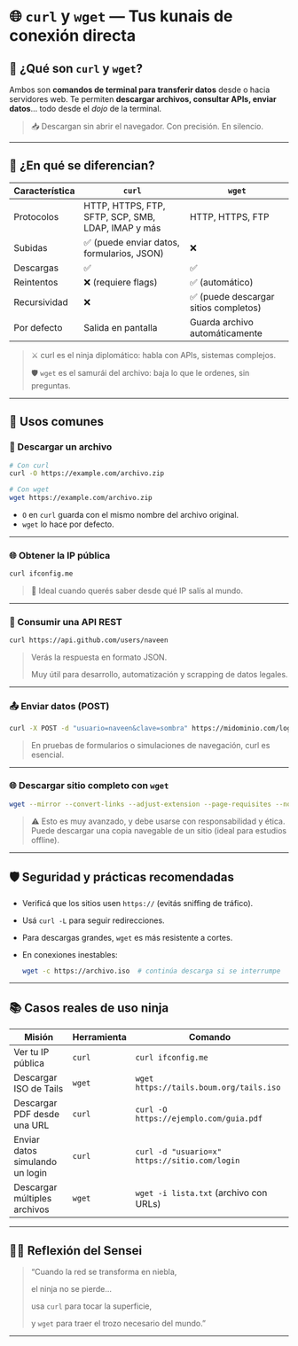 # 🌐 `curl` y `wget` — Tus kunais de conexión directa

## 📌 ¿Qué son `curl` y `wget`?

Ambos son **comandos de terminal para transferir datos** desde o hacia servidores web. Te permiten **descargar archivos, consultar APIs, enviar datos**… todo desde el *dojo* de la terminal.

> 📥 Descargan sin abrir el navegador. Con precisión. En silencio.
> 

---

## 🤺 ¿En qué se diferencian?

| Característica | `curl` | `wget` |
| --- | --- | --- |
| Protocolos | HTTP, HTTPS, FTP, SFTP, SCP, SMB, LDAP, IMAP y más | HTTP, HTTPS, FTP |
| Subidas | ✅  (puede enviar datos, formularios, JSON) | ❌ |
| Descargas | ✅ | ✅ |
| Reintentos | ❌ (requiere flags) | ✅ (automático) |
| Recursividad | ❌ | ✅  (puede descargar sitios completos) |
| Por defecto | Salida en pantalla | Guarda archivo automáticamente |

> ⚔️ curl es el ninja diplomático: habla con APIs, sistemas complejos.
> 
> 
> 🛡️ `wget` es el samurái del archivo: baja lo que le ordenes, sin preguntas.
> 

---

## 🧪 Usos comunes

### 📁 Descargar un archivo

```bash
# Con curl
curl -O https://example.com/archivo.zip

# Con wget
wget https://example.com/archivo.zip
```

- `O` en `curl` guarda con el mismo nombre del archivo original.
- `wget` lo hace por defecto.

---

### 🌐 Obtener la IP pública

```bash
curl ifconfig.me
```

> 📡 Ideal cuando querés saber desde qué IP salís al mundo.
> 

---

### 🤖 Consumir una API REST

```bash
curl https://api.github.com/users/naveen
```

> Verás la respuesta en formato JSON.
> 
> 
> Muy útil para desarrollo, automatización y scrapping de datos legales.
> 

---

### 📤 Enviar datos (POST)

```bash
curl -X POST -d "usuario=naveen&clave=sombra" https://midominio.com/login
```

> En pruebas de formularios o simulaciones de navegación, curl es esencial.
> 

---

### 🌐 Descargar sitio completo con `wget`

```bash
wget --mirror --convert-links --adjust-extension --page-requisites --no-parent https://misitioweb.com
```

> ⚠️ Esto es muy avanzado, y debe usarse con responsabilidad y ética.
Puede descargar una copia navegable de un sitio (ideal para estudios offline).
> 

---

## 🛡️ Seguridad y prácticas recomendadas

- Verificá que los sitios usen `https://` (evitás sniffing de tráfico).
- Usá `curl -L` para seguir redirecciones.
- Para descargas grandes, `wget` es más resistente a cortes.
- En conexiones inestables:
    
    ```bash
    wget -c https://archivo.iso  # continúa descarga si se interrumpe
    
    ```
    

---

## 📚 Casos reales de uso ninja

| Misión | Herramienta | Comando |
| --- | --- | --- |
| Ver tu IP pública | `curl` | `curl ifconfig.me` |
| Descargar ISO de Tails | `wget` | `wget https://tails.boum.org/tails.iso` |
| Descargar PDF desde una URL | `curl` | `curl -O https://ejemplo.com/guia.pdf` |
| Enviar datos simulando un login | `curl` | `curl -d "usuario=x" https://sitio.com/login` |
| Descargar múltiples archivos | `wget` | `wget -i lista.txt` (archivo con URLs) |

---

## 🧘‍♂️ Reflexión del Sensei

> “Cuando la red se transforma en niebla,
> 
> 
> el ninja no se pierde…
> 
> usa `curl` para tocar la superficie,
> 
> y `wget` para traer el trozo necesario del mundo.”
> 

---
